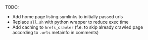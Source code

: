 
TODO:
- Add home page listing symlinks to initially passed urls
- Replace `all.sh` with python wrapper to reduce exec time
- Add caching to `hrefs_crawler` (f.e. to skip already crawled page according to `.urls` metainfo in comments)
